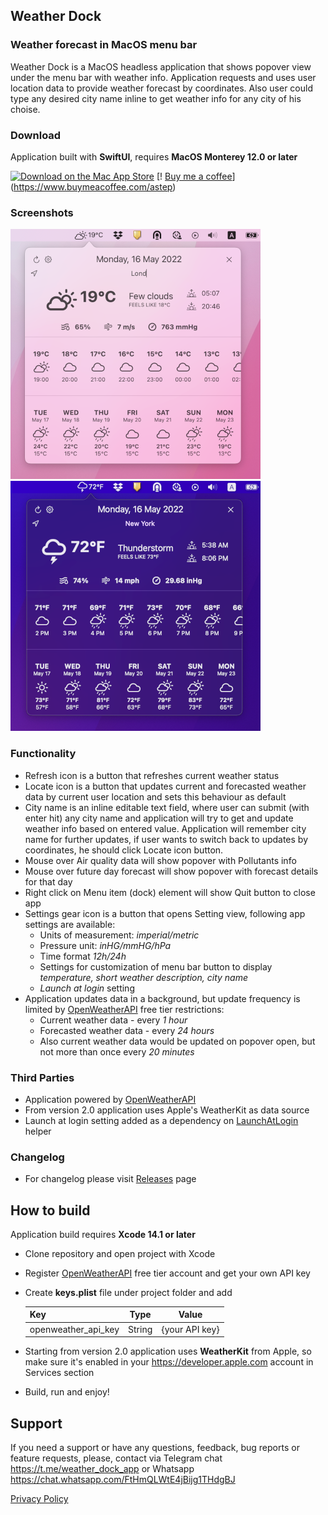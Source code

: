 ## Weather Dock
### Weather forecast in MacOS menu bar
Weather Dock is a MacOS headless application that shows popover view under the menu bar with weather info. Application requests and uses user location data to provide weather forecast by coordinates. Also user could type any desired city name inline to get weather info for any city of his choise.
### Download
Application built with **SwiftUI**, requires **MacOS Monterey 12.0 or later**

[![Download on the Mac App Store](https://tools.applemediaservices.com/api/badges/download-on-the-mac-app-store/black/en-us?size=250x83&releaseDate=1615852800)](https://apps.apple.com/app/id1624480719)
[!
[Buy me a coffee](/docs/images/bmac.png "Buy me a coffee")](https://www.buymeacoffee.com/astep)
### Screenshots
![Light mode screenshot](/docs/images/screen1.png "Light mode screenshot") ![Dark mode screenshot](/docs/images/screen2.png "Dark mode screenshot")
### Functionality
- Refresh icon is a button that refreshes current weather status
- Locate icon is a button that updates current and forecasted weather data by current user location and sets this behaviour as default
- City name is an inline editable text field, where user can submit (with enter hit) any city name and application will try to get and update weather info based on entered value. Application will remember city name for further updates, if user wants to switch back to updates by coordinates, he should click Locate icon button.
- Mouse over Air quality data will show popover with Pollutants info
- Mouse over future day forecast will show popover with forecast details for that day
- Right click on Menu item (dock) element will show Quit button to close app 
- Settings gear icon is a button that opens Setting view, following app settings are available:
    - Units of measurement: *imperial/metric*
    - Pressure unit: *inHG/mmHG/hPa*
    - Time format *12h/24h*
    - Settings for customization of menu bar button to display *temperature, short weather description, city name*
    - *Launch at login* setting
- Application updates data in a background, but update frequency is limited by [OpenWeatherAPI](https://openweathermap.org/api) free tier restrictions: 
    - Current weather data - every *1 hour*
    - Forecasted weather data - every *24 hours*
    - Also current weather data would be updated on popover open, but not more than once every *20 minutes*
    
### Third Parties
 - Application powered by [OpenWeatherAPI](https://openweathermap.org/api)
 - From version 2.0 application uses Apple's WeatherKit as data source
 - Launch at login setting added as a dependency on [LaunchAtLogin](https://github.com/sindresorhus/LaunchAtLogin) helper
 
### Changelog
 - For changelog please visit [Releases](https://github.com/AlexStepanischev/WeatherDock/releases) page
 
## How to build
Application build requires **Xcode 14.1 or later**
- Clone repository and open project with Xcode
- Register [OpenWeatherAPI](https://openweathermap.org/api) free tier account and get your own API key
- Create **keys.plist** file under project folder and add 

    | Key | Type | Value |
    | ------------- |:-------------:|:-------------:|
    | openweather_api_key | String | {your API key} |
- Starting from version 2.0 application uses **WeatherKit** from Apple, so make sure it's enabled in your https://developer.apple.com account in Services section
- Build, run and enjoy!

## Support
If you need a support or have any questions, feedback, bug reports or feature requests, please, contact via Telegram chat https://t.me/weather_dock_app or Whatsapp https://chat.whatsapp.com/FtHmQLWtE4jBijg1THdgBJ

[Privacy Policy](https://alexstepanischev.github.io/WeatherDock/)

